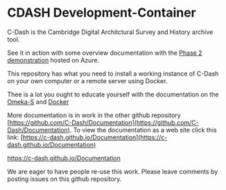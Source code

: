 # CDASH Development-Container

C-Dash is the Cambridge Digital Architctural Survey and History archive tool.

See it in action with some overview documentation with the [Phase 2 demonstration](https://chcomeka.azurewebsites.net/omeka-s/s/cdash/page/home) hosted on Azure. 

This repository has what you need to install a working instance of C-Dash on your own computer or a remote server using Docker. 

Thee is a lot you ought to educate yourself with the documentation on the [Omeka-S](https://omeka.org/) and [Docker](https://docs.docker.com/get-started/) 

More documentation is in work in the other github repository [https://github.com/C-Dash/Documentation](https://github.com/C-Dash/Documentation).  To view the documentation as a web site click this link: [https://c-dash.github.io/Documentation](https://c-dash.github.io/Documentation)

https://c-dash.github.io/Documentation

We are eager to have people re-use this work.  Please leave comments by posting issues on this github repository.